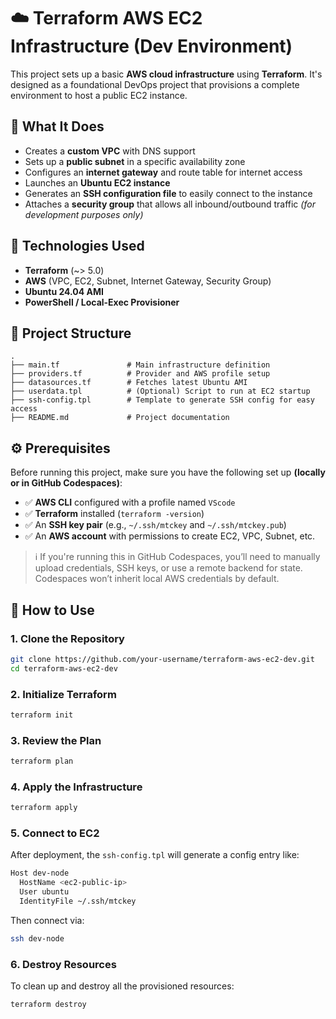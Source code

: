 # ☁️ Terraform AWS EC2 Infrastructure (Dev Environment)

This project sets up a basic **AWS cloud infrastructure** using **Terraform**. It's designed as a foundational DevOps project that provisions a complete environment to host a public EC2 instance.



## 🚀 What It Does

* Creates a **custom VPC** with DNS support
* Sets up a **public subnet** in a specific availability zone
* Configures an **internet gateway** and route table for internet access
* Launches an **Ubuntu EC2 instance**
* Generates an **SSH configuration file** to easily connect to the instance
* Attaches a **security group** that allows all inbound/outbound traffic *(for development purposes only)*



## 🚠️ Technologies Used

* **Terraform** (\~> 5.0)
* **AWS** (VPC, EC2, Subnet, Internet Gateway, Security Group)
* **Ubuntu 24.04 AMI**
* **PowerShell / Local-Exec Provisioner**



## 📁 Project Structure

```plaintext
.
├── main.tf               # Main infrastructure definition
├── providers.tf          # Provider and AWS profile setup
├── datasources.tf        # Fetches latest Ubuntu AMI
├── userdata.tpl          # (Optional) Script to run at EC2 startup
├── ssh-config.tpl        # Template to generate SSH config for easy access
├── README.md             # Project documentation
```



## ⚙️ Prerequisites

Before running this project, make sure you have the following set up **(locally or in GitHub Codespaces)**:

* ✅ **AWS CLI** configured with a profile named `VScode`
* ✅ **Terraform** installed (`terraform -version`)
* ✅ An **SSH key pair** (e.g., `~/.ssh/mtckey` and `~/.ssh/mtckey.pub`)
* ✅ An **AWS account** with permissions to create EC2, VPC, Subnet, etc.

> ℹ️ If you're running this in GitHub Codespaces, you’ll need to manually upload credentials, SSH keys, or use a remote backend for state. Codespaces won’t inherit local AWS credentials by default.



## 🧪 How to Use

### 1. Clone the Repository

```bash
git clone https://github.com/your-username/terraform-aws-ec2-dev.git
cd terraform-aws-ec2-dev
```

### 2. Initialize Terraform

```bash
terraform init
```

### 3. Review the Plan

```bash
terraform plan
```

### 4. Apply the Infrastructure

```bash
terraform apply
```

### 5. Connect to EC2

After deployment, the `ssh-config.tpl` will generate a config entry like:

```bash
Host dev-node
  HostName <ec2-public-ip>
  User ubuntu
  IdentityFile ~/.ssh/mtckey
```

Then connect via:

```bash
ssh dev-node
```

### 6. Destroy Resources

To clean up and destroy all the provisioned resources:

```bash
terraform destroy
```
